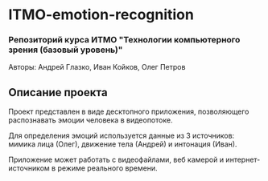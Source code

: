 # ITMO-emotion-recognition
### Репозиторий курса ИТМО "Технологии компьютерного зрения (базовый уровень)"
Авторы: Андрей Глазко, Иван Койков, Олег Петров

## Описание проекта
Проект представлен в виде десктопного приложения, позволяющего распознавать эмоции человека в видеопотоке. 

Для определения эмоций используется данные из 3 источников: мимика лица (Олег), движение тела (Андрей) и интонация (Иван).

Приложение может работать с видеофайлами, веб камерой и интернет-источником в режиме реального времени.
